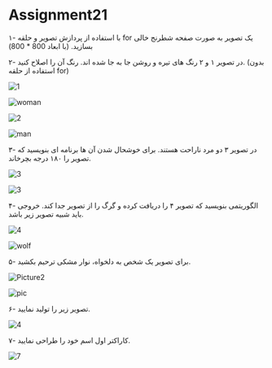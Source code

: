 # Assignment21

۱- با استفاده از پردازش تصویر و حلقه for یک تصویر به صورت صفحه شطرنج خالی بسازید. (با ابعاد 800 * 800)



۲- در تصویر ۱ و ۲ رنگ های تیره و روشن جا به جا شده اند. رنگ آن را اصلاح کنید. (بدون استفاده از حلقه for)


![1](https://user-images.githubusercontent.com/94698402/150744348-b3a73ca5-86d2-49f7-a753-bfac367bca69.jpg)



![woman](https://user-images.githubusercontent.com/94698402/150744376-200222db-9462-4788-924b-03234b90c3da.jpg)


![2](https://user-images.githubusercontent.com/94698402/150744389-1d277f59-7ff1-4c1a-a8ca-aa8da62f74e6.jpg)


![man](https://user-images.githubusercontent.com/94698402/150744415-c18d41f2-d6f8-4ac5-b9bb-13ee77a97989.jpg)






۳- در تصویر ۳ دو مرد ناراحت هستند. برای خوشحال شدن آن ها برنامه ای بنویسید که تصویر را ۱۸۰ درجه بچرخاند.

![3](https://user-images.githubusercontent.com/94698402/150740139-cfbcf1b4-2d5c-47c5-9043-c2fd9c258f30.jpg)



![3](https://user-images.githubusercontent.com/94698402/150935585-b2cabe9d-e53e-4097-bc94-c1561f0b2cfe.jpg)


۴- الگوریتمی بنویسید که تصویر ۴ را دریافت کرده و گرگ را از تصویر جدا کند. خروجی باید شبیه تصویر زیر باشد.



![4](https://user-images.githubusercontent.com/94698402/150744480-59a8c0cd-aa6e-42af-9795-9faa9df49207.jpg)

![wolf ](https://user-images.githubusercontent.com/94698402/150744524-c84dbf1a-c1c9-4861-94de-157c2d87eef1.jpg)




۵- برای تصویر یک شخص به دلخواه، نوار مشکی ترحیم بکشید.

![Picture2](https://user-images.githubusercontent.com/94698402/150934928-d97f118b-b558-4b0a-a08e-800beca7d71e.jpg)


![pic](https://user-images.githubusercontent.com/94698402/150934942-c73557af-bc5f-403b-8df2-a4d9a8889920.jpg)

۶- تصویر زیر را تولید نمایید.

![4](https://user-images.githubusercontent.com/94698402/150934980-d4f60b5c-5c8a-422b-8bca-e8f944f03617.jpg)


۷- کاراکتر اول اسم خود را طراحی نمایید.

![7](https://user-images.githubusercontent.com/94698402/150935002-5e5aff45-4649-4c31-804d-875c7d9c9736.jpg)
